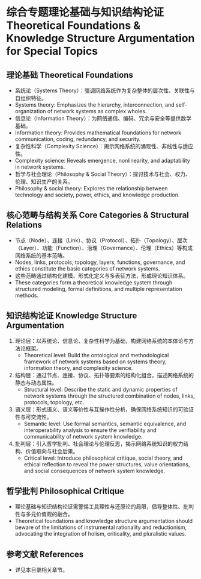 # 综合专题理论基础与知识结构论证 Theoretical Foundations & Knowledge Structure Argumentation for Special Topics

## 理论基础 Theoretical Foundations

- 系统论（Systems Theory）：强调网络系统作为复杂整体的层次性、关联性与自组织特征。
- Systems theory: Emphasizes the hierarchy, interconnection, and self-organization of network systems as complex wholes.
- 信息论（Information Theory）：为网络通信、编码、冗余与安全等提供数学基础。
- Information theory: Provides mathematical foundations for network communication, coding, redundancy, and security.
- 复杂性科学（Complexity Science）：揭示网络系统的涌现性、非线性与适应性。
- Complexity science: Reveals emergence, nonlinearity, and adaptability in network systems.
- 哲学与社会理论（Philosophy & Social Theory）：探讨技术与社会、权力、伦理、知识生产的关系。
- Philosophy & social theory: Explores the relationship between technology and society, power, ethics, and knowledge production.

## 核心范畴与结构关系 Core Categories & Structural Relations

- 节点（Node）、连接（Link）、协议（Protocol）、拓扑（Topology）、层次（Layer）、功能（Function）、治理（Governance）、伦理（Ethics）等构成网络系统的基本范畴。
- Nodes, links, protocols, topology, layers, functions, governance, and ethics constitute the basic categories of network systems.
- 这些范畴通过结构化建模、形式化定义与多表征方法，形成理论知识体系。
- These categories form a theoretical knowledge system through structured modeling, formal definitions, and multiple representation methods.

## 知识结构论证 Knowledge Structure Argumentation

1. 理论层：以系统论、信息论、复杂性科学为基础，构建网络系统的本体论与方法论框架。
   - Theoretical level: Build the ontological and methodological framework of network systems based on systems theory, information theory, and complexity science.
2. 结构层：通过节点、连接、协议、拓扑等要素的结构化组合，描述网络系统的静态与动态属性。
   - Structural level: Describe the static and dynamic properties of network systems through the structured combination of nodes, links, protocols, topology, etc.
3. 语义层：形式语义、语义等价性与互操作性分析，确保网络系统知识的可验证性与可交流性。
   - Semantic level: Use formal semantics, semantic equivalence, and interoperability analysis to ensure the verifiability and communicability of network system knowledge.
4. 批判层：引入哲学批判、社会理论与伦理反思，揭示网络系统知识的权力结构、价值取向与社会后果。
   - Critical level: Introduce philosophical critique, social theory, and ethical reflection to reveal the power structures, value orientations, and social consequences of network system knowledge.

## 哲学批判 Philosophical Critique

- 理论基础与知识结构论证需警惕工具理性与还原论的局限，倡导整体性、批判性与多元价值观的融合。
- Theoretical foundations and knowledge structure argumentation should beware of the limitations of instrumental rationality and reductionism, advocating the integration of holism, criticality, and pluralistic values.

## 参考文献 References

- 详见本目录相关章节。
